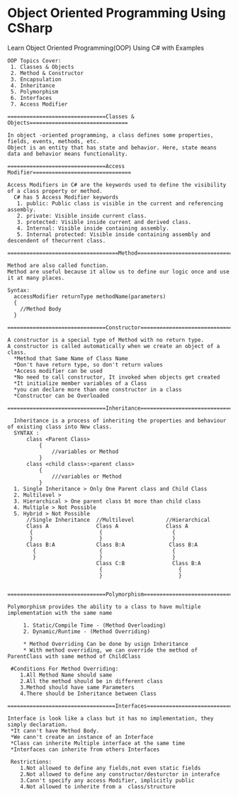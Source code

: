 # Object Oriented Programming Using CSharp

Learn Object Oriented Programming(OOP) Using C# with Examples

	OOP Topics Cover:
	 1. Classes & Objects
 	 2. Method & Constructor
	 3. Encapsulation
 	 4. Inheritance
 	 5. Polymorphism
 	 6. Interfaces
 	 7. Access Modifier
  
    ===============================Classes & Objects===============================
 
    In object -oriented programming, a class defines some properties, fields, events, methods, etc.
    Object is an entity that has state and behavior. Here, state means data and behavior means functionality.
  
    ===============================Access Modifier===============================
  
    Access Modifiers in C# are the keywords used to define the visibility of a class property or method.
	  C# has 5 Access Modifier keywords
	   1. public: Public class is visible in the current and referencing assembly.
	   2. private: Visible inside current class.
	   3. protected: Visible inside current and derived class.
	   4. Internal: Visible inside containing assembly.
	   5. Internal protected: Visible inside containing assembly and descendent of thecurrent class.
  
    ===================================Method====================================
  
    Method are also called function. 
    Method are useful because it allow us to define our logic once and use it at many places.
  
    Syntax:
      accessModifier returnType methodName(parameters)
      {
        //Method Body
      }
  
    ===============================Constructor================================
  
    A constructor is a special type of Method with no return type. 
    A constructor is called automatically when we create an object of a class. 
	  *Method that Same Name of Class Name 
	  *Don't have return type, so don't return values 
	  *Access modifier can be used 
	  *No need to call constructor, It invoked when objects get created 
	  *It initialize member variables of a Class 
	  *you can declare more than one constructor in a class 
	  *Constructor can be Overloaded
        
    ===============================Inheritance==============================
  
      Inheritance is a process of inheriting the properties and behaviour of existing class into New class.
      SYNTAX :
          class <Parent Class>
              {
                  //variables or Method
              }
          class <child class>:<parent class>
              {
                  ///variables or Method
              }
      1. Single Inheritance > Only One Parent class and Child Class
      2. Multilevel > 
      3. Hierarchical > One parent class bt more than child class 
      4. Multiple > Not Possible
      5. Hybrid > Not Possible
          //Single Inheritance  //Multilevel          //Hierarchical
          Class A               Class A               Class A
           {                     {                      {  
           }                     }                      } 
          Class B:A             Class B:A              Class B:A 
            {                    {                      {  
            }                    }                      }  
                                Class C:B               Class B:A  
                                 {                        {
                                 }                        }
    
       
    ===============================Polymorphism===============================
    
    Polymorphism provides the ability to a class to have multiple implementation with the same name
		
	     1. Static/Compile Time - (Method Overloading)     
	     2. Dynamic/Runtime - (Method Overriding)
	     
	     * Method Overriding Can be done by usign Inheritance
	     * With method overriding, we can override the method of ParentClass with same method of ChildClass
     
     #Conditions For Method Overriding:
        1.All Method Name should same           
        2.All the method should be in different class
        3.Method should have same Parameters    
        4.There should be Inheritance between Class
        
    ==================================Interfaces=============================== 
  
    Interface is look like a class but it has no implementation, they simply declaration.
     *It cann't have Method Body. 
     *We cann't create an instance of an Interface
     *Class can inherite Multiple interface at the same time
     *Interfaces can inherite from others Interfaces
     
     Restrictions:
        1.Not allowed to define any fields,not even static fields
        2.Not allowed to define any constructor/desturctor in interafce
        3.Cann't specify any access Modifier, implicitly public
        4.Not allowed to inherite from a  class/structure
    
        
        

